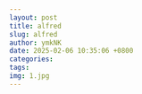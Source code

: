 ```yaml
---
layout: post
title: alfred
slug: alfred
author: ymkNK
date: 2025-02-06 10:35:06 +0800
categories: 
tags: 
img: 1.jpg
---
```

